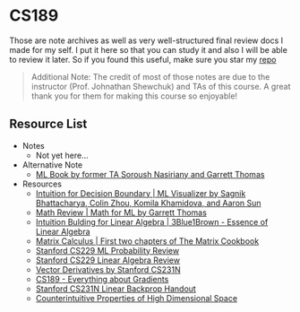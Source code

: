 # CS189

Those are note archives as well as very well-structured final review docs I made for my self. I put it here so that you can study it and also I will be able to review it later. So if you found this useful, make sure you star my [repo](https://github.com/ToiletCommander/Opensourced-Study-Notes-Berkeley)
> Additional Note: The credit of most of those notes are due to the instructor (Prof. Johnathan Shewchuk) and TAs of this course. A great thank you for them for making this course so enjoyable!

## Resource List

- Notes
  - Not yet here...
- Alternative Note
  - [ML Book by former TA Soroush Nasiriany and Garrett Thomas](https://snasiriany.me/files/ml-book.pdf)
- Resources
  - [Intuition for Decision Boundary \| ML Visualizer by Sagnik Bhattacharya, Colin Zhou, Komila Khamidova, and Aaron Sun](https://ml-visualizer.herokuapp.com/)
  - [Math Review \| Math for ML by Garrett Thomas](resources/math4ml.pdf)
  - [Intuition Bulding for Linear Algebra \| 3Blue1Brown - Essence of Linear Algebra](https://www.youtube.com/playlist?list=PLZHQObOWTQDPD3MizzM2xVFitgF8hE_ab)
  - [Matrix Calculus \| First two chapters of The Matrix Cookbook](http://www.math.uwaterloo.ca/~hwolkowi/matrixcookbook.pdf)
  - [Stanford CS229 ML Probability Review](http://cs229.stanford.edu/section/cs229-prob.pdf)
  - [Stanford CS229 Linear Algebra Review](http://cs229.stanford.edu/section/cs229-linalg.pdf)
  - [Vector Derivatives by Stanford CS231N](http://cs231n.stanford.edu/vecDerivs.pdf)
  - [CS189 - Everything about Gradients](https://www.dropbox.com/scl/fi/tjwju9d9qkgead9in8qus/CS189_-Everything-You-Need-to-Know-about-Gradients.paper?dl=0&rlkey=zirfi7j6ntikr9yxssa4fwegg)
  - [Stanford CS231N Linear Backprop Handout](http://cs231n.stanford.edu/handouts/linear-backprop.pdf)
  - [Counterintuitive Properties of High Dimensional Space](https://marckhoury.github.io/blog/counterintuitive-properties-of-high-dimensional-space/)